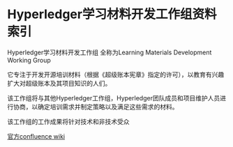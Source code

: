 # Hyperledger学习材料开发工作组资料索引
Hyperledger学习材料开发工作组 全称为Learning Materials Development Working Group

它专注于开发开源培训材料（根据《超级账本宪章》指定的许可），以教育有兴趣扩大对超级账本及其项目知识的人们。 

该工作组将与其他Hyperledger工作组，Hyperledger团队成员和项目维护人员进行协商，以确定培训需求并制定策略以及满足这些需求的材料。 

该工作组的工作成果将针对技术和非技术受众 

[官方confluence wiki](https://wiki.hyperledger.org/display/LMDWG/Learning+Materials+Development+Working+Group)
